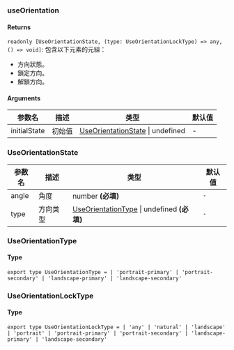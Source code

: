 ### useOrientation

#### Returns
`readonly [UseOrientationState, (type: UseOrientationLockType) => any, () => void]`: 包含以下元素的元組：
- 方向狀態。
- 鎖定方向。
- 解鎖方向。

#### Arguments
|参数名|描述|类型|默认值|
|---|---|---|---|
|initialState|初始值|[UseOrientationState](#useorientationstate) \| undefined |-|

### UseOrientationState

|参数名|描述|类型|默认值|
|---|---|---|---|
|angle|角度|number  **(必填)**|`-`|
|type|方向类型|[UseOrientationType](#useorientationtype) \| undefined  **(必填)**|`-`|

### UseOrientationType

#### Type

`export type UseOrientationType =
  | 'portrait-primary'
  | 'portrait-secondary'
  | 'landscape-primary'
  | 'landscape-secondary'`


### UseOrientationLockType

#### Type

`export type UseOrientationLockType =
  | 'any'
  | 'natural'
  | 'landscape'
  | 'portrait'
  | 'portrait-primary'
  | 'portrait-secondary'
  | 'landscape-primary'
  | 'landscape-secondary'`
